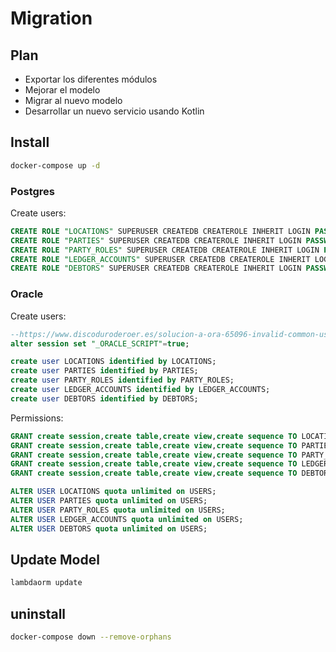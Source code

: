 # Migration

## Plan

- Exportar los diferentes módulos
- Mejorar el modelo
- Migrar al nuevo modelo
- Desarrollar un nuevo servicio usando Kotlin

## Install

``` sh
docker-compose up -d
```

### Postgres

 Create users:

```sql
CREATE ROLE "LOCATIONS" SUPERUSER CREATEDB CREATEROLE INHERIT LOGIN PASSWORD 'LOCATIONS';
CREATE ROLE "PARTIES" SUPERUSER CREATEDB CREATEROLE INHERIT LOGIN PASSWORD 'PARTIES';
CREATE ROLE "PARTY_ROLES" SUPERUSER CREATEDB CREATEROLE INHERIT LOGIN PASSWORD 'PARTY_ROLES';
CREATE ROLE "LEDGER_ACCOUNTS" SUPERUSER CREATEDB CREATEROLE INHERIT LOGIN PASSWORD 'LEDGER_ACCOUNTS';
CREATE ROLE "DEBTORS" SUPERUSER CREATEDB CREATEROLE INHERIT LOGIN PASSWORD 'DEBTORS';
```

### Oracle

Create users:

```sql
--https://www.discoduroderoer.es/solucion-a-ora-65096-invalid-common-user-or-role-name-en-oracle/
alter session set "_ORACLE_SCRIPT"=true;

create user LOCATIONS identified by LOCATIONS;
create user PARTIES identified by PARTIES;
create user PARTY_ROLES identified by PARTY_ROLES;
create user LEDGER_ACCOUNTS identified by LEDGER_ACCOUNTS;
create user DEBTORS identified by DEBTORS;
```

Permissions:

```sql
GRANT create session,create table,create view,create sequence TO LOCATIONS;
GRANT create session,create table,create view,create sequence TO PARTIES;
GRANT create session,create table,create view,create sequence TO PARTY_ROLES;
GRANT create session,create table,create view,create sequence TO LEDGER_ACCOUNTS;
GRANT create session,create table,create view,create sequence TO DEBTORS;

ALTER USER LOCATIONS quota unlimited on USERS;
ALTER USER PARTIES quota unlimited on USERS;
ALTER USER PARTY_ROLES quota unlimited on USERS;
ALTER USER LEDGER_ACCOUNTS quota unlimited on USERS;
ALTER USER DEBTORS quota unlimited on USERS;
```

## Update Model

```sh
lambdaorm update 
```

## uninstall

``` sh
docker-compose down --remove-orphans
```
